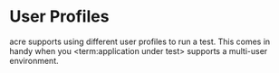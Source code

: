 # User Profiles

acre supports using different user profiles to run a test. This comes in handy
when you <term:application under test> supports a multi-user environment.
